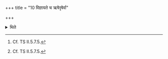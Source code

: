 +++
title = "10 विज्ञायते च ऋषेरृषेर्वा"

+++

<details><summary>थिते</summary>

10. And it is known (from a Brāhmaṇa text)[^1] : "The Sāmidhenīs are created by different sages. If they were disunited, they may separate the sacrificer from the offspring and cattle. He joins the half-verses; he thereby unites them[^1]. We think that he should join the last quarter of the preceding verse 

[^1]: Cf. TS II.5.7.5.   
</details>
